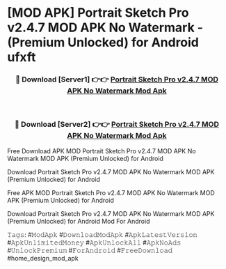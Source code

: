 # [MOD APK] Portrait Sketch Pro v2.4.7 MOD APK No Watermark - (Premium Unlocked) for Android ufxft



<div align="center">
<h3>🔴 Download [Server1] 👉👉 <a href="https://momento.my/?title=Portrait_Sketch_Pro_v2.4.7_MOD_APK_No_Watermark">Portrait Sketch Pro v2.4.7 MOD APK No Watermark Mod Apk</a></h3><br>

<h3>🔴 Download [Server2] 👉👉 <a href="https://momento.my/?title=Portrait_Sketch_Pro_v2.4.7_MOD_APK_No_Watermark">Portrait Sketch Pro v2.4.7 MOD APK No Watermark Mod Apk</a></h3>
</div>



Free Download APK MOD Portrait Sketch Pro v2.4.7 MOD APK No Watermark MOD APK (Premium Unlocked) for Android

Download Portrait Sketch Pro v2.4.7 MOD APK No Watermark MOD APK (Premium Unlocked) for Android

Free APK MOD Portrait Sketch Pro v2.4.7 MOD APK No Watermark MOD APK (Premium Unlocked) for Android

Download Portrait Sketch Pro v2.4.7 MOD APK No Watermark MOD APK (Premium Unlocked) for Android Mod For Android

𝚃𝚊𝚐𝚜: #𝙼𝚘𝚍𝙰𝚙𝚔 #𝙳𝚘𝚠𝚗𝚕𝚘𝚊𝚍𝙼𝚘𝚍𝙰𝚙𝚔 #𝙰𝚙𝚔𝙻𝚊𝚝𝚎𝚜𝚝𝚅𝚎𝚛𝚜𝚒𝚘𝚗 #𝙰𝚙𝚔𝚄𝚗𝚕𝚒𝚖𝚒𝚝𝚎𝚍𝙼𝚘𝚗𝚎𝚢 #𝙰𝚙𝚔𝚄𝚗𝚕𝚘𝚌𝚔𝙰𝚕𝚕 #𝙰𝚙𝚔𝙽𝚘𝙰𝚍𝚜 #𝚄𝚗𝚕𝚘𝚌𝚔𝙿𝚛𝚎𝚖𝚒𝚞𝚖 #𝙵𝚘𝚛𝙰𝚗𝚍𝚛𝚘𝚒𝚍 #𝙵𝚛𝚎𝚎𝙳𝚘𝚠𝚗𝚕𝚘𝚊𝚍 #home_design_mod_apk
